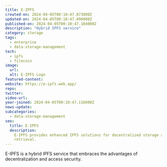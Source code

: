 ```yaml
---
title: E-IPFS
created-on: 2024-04-05T00:10:47.073000Z
updated-on: 2024-04-05T00:10:47.096000Z
published-on: 2024-04-05T00:10:47.104000Z
description: "Hybrid IPFS service"
category: storage
tags:
  - enterprise
  - data-storage-management
tech:
  - ipfs
  - filecoin
image:
  url:
  alt: E-IPFS Logo
featured-content:
website: https://e-ipfs.web.app/
repo:
twitter:
video-url:
year-joined: 2024-04-05T00:10:47.116000Z
news-update:
subcategories:
  - data-storage-management
seo:
  title: E-IPFS
  description:
    E-IPFS provides enhanced IPFS solutions for decentralized storage and
    retrieval.
---
```


E-IPFS is a hybrid IPFS service that embraces the advantages of decentralization and access security.
